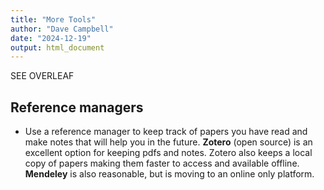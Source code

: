 ```yaml
---
title: "More Tools"
author: "Dave Campbell"
date: "2024-12-19"
output: html_document
---
```


SEE OVERLEAF

## Reference managers



- Use a reference manager to keep track of papers you have read and make notes that will help you in the future.  **Zotero** (open source) is an excellent option for keeping pdfs and notes. Zotero also keeps a local copy of papers making them faster to access and available offline. **Mendeley** is also reasonable, but is moving to an online only platform.

